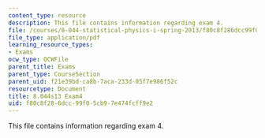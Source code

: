 ```yaml
---
content_type: resource
description: This file contains information regarding exam 4.
file: /courses/8-044-statistical-physics-i-spring-2013/f80c8f286dcc99f05cb97e474fcff9e2_MIT8_044S14_exam4_03.pdf
file_type: application/pdf
learning_resource_types:
- Exams
ocw_type: OCWFile
parent_title: Exams
parent_type: CourseSection
parent_uid: f21e39bd-ca8b-7aca-233d-05f7e986f52c
resourcetype: Document
title: 8.044s13 Exam4
uid: f80c8f28-6dcc-99f0-5cb9-7e474fcff9e2
---
```

This file contains information regarding exam 4.

